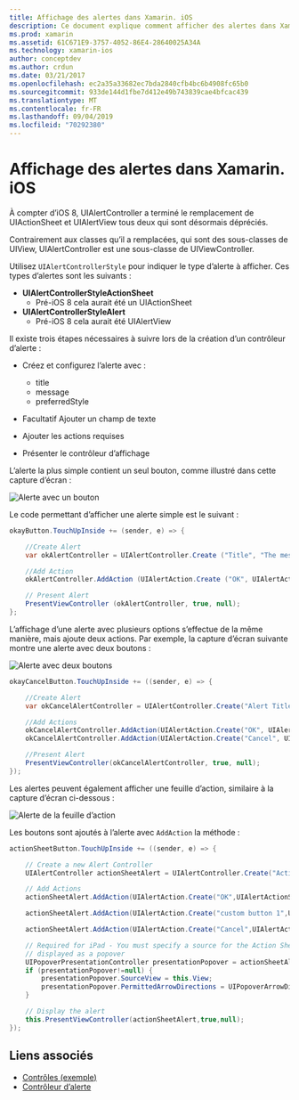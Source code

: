 ```yaml
---
title: Affichage des alertes dans Xamarin. iOS
description: Ce document explique comment afficher des alertes dans Xamarin. iOS à l’aide des API UIAlertController introduites dans iOS 8.
ms.prod: xamarin
ms.assetid: 61C671E9-3757-4052-86E4-28640025A34A
ms.technology: xamarin-ios
author: conceptdev
ms.author: crdun
ms.date: 03/21/2017
ms.openlocfilehash: ec2a35a33682ec7bda2840cfb4bc6b4908fc65b0
ms.sourcegitcommit: 933de144d1fbe7d412e49b743839cae4bfcac439
ms.translationtype: MT
ms.contentlocale: fr-FR
ms.lasthandoff: 09/04/2019
ms.locfileid: "70292380"
---
```

# <a name="displaying-alerts-in-xamarinios"></a>Affichage des alertes dans Xamarin. iOS

À compter d’iOS 8, UIAlertController a terminé le remplacement de UIActionSheet et UIAlertView tous deux qui sont désormais dépréciés.

Contrairement aux classes qu’il a remplacées, qui sont des sous-classes de UIView, UIAlertController est une sous-classe de UIViewController.

Utilisez `UIAlertControllerStyle` pour indiquer le type d’alerte à afficher. Ces types d’alertes sont les suivants :

- **UIAlertControllerStyleActionSheet**
  - Pré-iOS 8 cela aurait été un UIActionSheet
- **UIAlertControllerStyleAlert**
  - Pré-iOS 8 cela aurait été UIAlertView 

Il existe trois étapes nécessaires à suivre lors de la création d’un contrôleur d’alerte :

- Créez et configurez l’alerte avec :
  - title
  - message
  - preferredStyle

- Facultatif Ajouter un champ de texte
- Ajouter les actions requises
- Présenter le contrôleur d’affichage

L’alerte la plus simple contient un seul bouton, comme illustré dans cette capture d’écran :

 ![Alerte avec un bouton](alerts-images/alert1.png)

Le code permettant d’afficher une alerte simple est le suivant :

```csharp
okayButton.TouchUpInside += (sender, e) => {

    //Create Alert
    var okAlertController = UIAlertController.Create ("Title", "The message", UIAlertControllerStyle.Alert);

    //Add Action
    okAlertController.AddAction (UIAlertAction.Create ("OK", UIAlertActionStyle.Default, null));

    // Present Alert
    PresentViewController (okAlertController, true, null);
};
```

L’affichage d’une alerte avec plusieurs options s’effectue de la même manière, mais ajoute deux actions. Par exemple, la capture d’écran suivante montre une alerte avec deux boutons :

 ![Alerte avec deux boutons](alerts-images/alert2.png)

```csharp
okayCancelButton.TouchUpInside += ((sender, e) => {

    //Create Alert
    var okCancelAlertController = UIAlertController.Create("Alert Title", "Choose from two buttons", UIAlertControllerStyle.Alert);

    //Add Actions
    okCancelAlertController.AddAction(UIAlertAction.Create("OK", UIAlertActionStyle.Default, alert => Console.WriteLine ("Okay was clicked")));
    okCancelAlertController.AddAction(UIAlertAction.Create("Cancel", UIAlertActionStyle.Cancel, alert => Console.WriteLine ("Cancel was clicked")));

    //Present Alert
    PresentViewController(okCancelAlertController, true, null);
});
```

Les alertes peuvent également afficher une feuille d’action, similaire à la capture d’écran ci-dessous :

 ![Alerte de la feuille d’action](alerts-images/alert3.png)

Les boutons sont ajoutés à l’alerte avec `AddAction` la méthode :

```csharp
actionSheetButton.TouchUpInside += ((sender, e) => {

    // Create a new Alert Controller
    UIAlertController actionSheetAlert = UIAlertController.Create("Action Sheet", "Select an item from below", UIAlertControllerStyle.ActionSheet);

    // Add Actions
    actionSheetAlert.AddAction(UIAlertAction.Create("OK",UIAlertActionStyle.Default, (action) => Console.WriteLine ("Item One pressed.")));

    actionSheetAlert.AddAction(UIAlertAction.Create("custom button 1",UIAlertActionStyle.Default, (action) => Console.WriteLine ("Item Two pressed.")));

    actionSheetAlert.AddAction(UIAlertAction.Create("Cancel",UIAlertActionStyle.Cancel, (action) => Console.WriteLine ("Cancel button pressed.")));

    // Required for iPad - You must specify a source for the Action Sheet since it is
    // displayed as a popover
    UIPopoverPresentationController presentationPopover = actionSheetAlert.PopoverPresentationController;
    if (presentationPopover!=null) {
        presentationPopover.SourceView = this.View;
        presentationPopover.PermittedArrowDirections = UIPopoverArrowDirection.Up;
    }

    // Display the alert
    this.PresentViewController(actionSheetAlert,true,null);
});
```

## <a name="related-links"></a>Liens associés

- [Contrôles (exemple)](https://docs.microsoft.com/samples/xamarin/ios-samples/controls)
- [Contrôleur d’alerte](https://github.com/xamarin/recipes/tree/master/Recipes/ios/standard_controls/alertcontroller)
